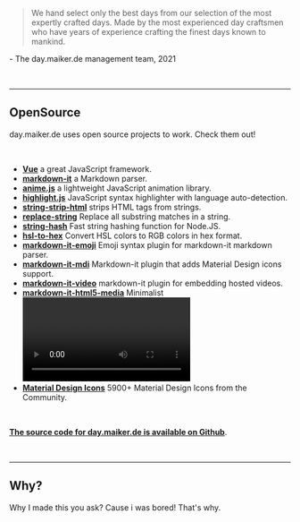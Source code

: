 > We hand select only the best days from our selection of the most expertly crafted days. Made by the most experienced day craftsmen who have years of experience crafting the finest days known to mankind.

\- The day.maiker.de management team, 2021

&nbsp;
***
## **OpenSource**

day.maiker.de uses open source projects to work. Check them out!

&nbsp;

- **[Vue](https://vuejs.org/)** a great JavaScript framework.
- **[markdown-it](https://github.com/markdown-it/markdown-it)** a Markdown parser.
- **[anime.js](https://animejs.com/)** a lightweight JavaScript animation library.
- **[highlight.js](https://github.com/highlightjs/highlight.js)** JavaScript syntax highlighter with language auto-detection.
- **[string-strip-html](https://www.npmjs.com/package/string-strip-html)** strips HTML tags from strings. 
- **[replace-string](https://github.com/sindresorhus/replace-string)** Replace all substring matches in a string.
- **[string-hash](https://github.com/darkskyapp/string-hash)** Fast string hashing function for Node.JS.
- **[hsl-to-hex](https://github.com/davidmarkclements/hsl-to-hex)** Convert HSL colors to RGB colors in hex format.
- **[markdown-it-emoji](https://github.com/markdown-it/markdown-it-emoji)** Emoji syntax plugin for markdown-it markdown parser.
- **[markdown-it-mdi](https://github.com/syarul/markdown-it-mdi#readme)** Markdown-it plugin that adds Material Design icons support.
- **[markdown-it-video](https://github.com/CenterForOpenScience/markdown-it-video)** markdown-it plugin for embedding hosted videos.
- **[markdown-it-html5-media](https://github.com/eloquence/markdown-it-html5-media)** Minimalist <video>/<audio> plugin for markdown-it, using image syntax.
- **[Material Design Icons](https://materialdesignicons.com/)** 5900+ Material Design Icons from the Community.

&nbsp;

**[The source code for day.maiker.de is available on Github](http://s.maiker.de/daygit)**.

&nbsp;
***
## **Why?**

Why I made this you ask? Cause i was bored! That's why.
